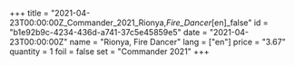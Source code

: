 +++
title = "2021-04-23T00:00:00Z_Commander_2021_Rionya,_Fire_Dancer_[en]_false"
id = "b1e92b9c-4234-436d-a741-37c5e45859e5"
date = "2021-04-23T00:00:00Z"
name = "Rionya, Fire Dancer"
lang = ["en"]
price = "3.67"
quantity = 1
foil = false
set = "Commander 2021"
+++
